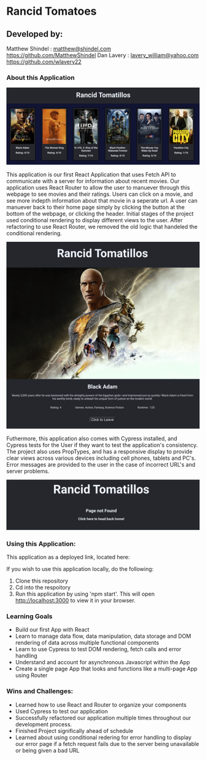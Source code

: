 # Rancid Tomatoes

## Developed by:
  Matthew Shindel : <matthew@shindel.com> <https://github.com/MatthewShindel>
  Dan Lavery : <lavery_william@yahoo.com> <https://github.com/wlavery22>
  
### About this Application

![Home Page](public/HomePage.png)


This application is our first React Application that uses Fetch API to communicate with a server for information about recent movies. Our application uses React Router to allow the user to manuever through this webpage to see movies and their ratings. Users can click on a movie, and see more indepth information about that movie in a seperate url. A user can manuever back to their home page simply by clicking the button at the bottom of the webpage, or clicking the header. Initial stages of the project used conditional rendering to display different views to the user. After refactoring to use React Router, we removed the old logic that handeled the conditional rendering.

![Home Page](public/Single-Movie.png)

Futhermore, this application also comes with Cypress installed, and Cypress tests for the User if they want to test the application's consistency. The project also uses PropTypes, and has a responsive display to provide clear views across various devices including cell phones, tablets and PC's. Error messages are provided to the user in the case of incorrect URL's and server problems.

![Home Page](public/Error-Page.png)

### Using this Application:

This application as a deployed link, located here:


If you wish to use this application locally, do the following:
1. Clone this repository
2. Cd into the respoitory
3. Run this application by using 'npm start'. This will open [http://localhost:3000](http://localhost:3000) to view it in your browser.

### Learning Goals
- Build our first App with React
- Learn to manage data flow, data manipulation, data storage and DOM rendering of data across multiple functional components
- Learn to use Cypress to test DOM rendering, fetch calls and error handling
- Understand and account for asynchronous Javascript within the App
- Create a single page App that looks and functions like a multi-page App using Router

### Wins and Challenges:
- Learned how to use React and Router to organize your components
- Used Cypress to test our application
- Successfully refactored our application multiple times throughout our development process.
- Finished Project significally ahead of schedule
- Learned about using conditional redering for error handling to display our error page if a fetch request fails due to the server being unavailable or being given a bad URL
